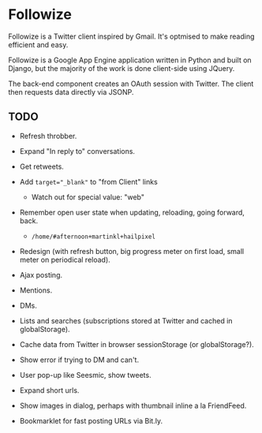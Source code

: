Followize
=========

Followize is a Twitter client inspired by Gmail. It's optmised to make reading
efficient and easy.

Followize is a Google App Engine application written in Python and built on
Django, but the majority of the work is done client-side using JQuery.

The back-end component creates an OAuth session with Twitter. The client then
requests data directly via JSONP.

TODO
----

  * Refresh throbber.

  * Expand "In reply to" conversations.

  * Get retweets.

  * Add `target="_blank"` to "from Client" links
      * Watch out for special value: "web"

  * Remember open user state when updating, reloading, going forward, back.
      * `/home/#afternoon+martinkl+hailpixel`

  * Redesign (with refresh button, big progress meter on first load, small meter
    on periodical reload).

  * Ajax posting.

  * Mentions.

  * DMs.

  * Lists and searches (subscriptions stored at Twitter and cached in globalStorage).

  * Cache data from Twitter in browser sessionStorage (or globalStorage?).

  * Show error if trying to DM and can't.

  * User pop-up like Seesmic, show tweets.

  * Expand short urls.

  * Show images in dialog, perhaps with thumbnail inline a la FriendFeed.

  * Bookmarklet for fast posting URLs via Bit.ly.
